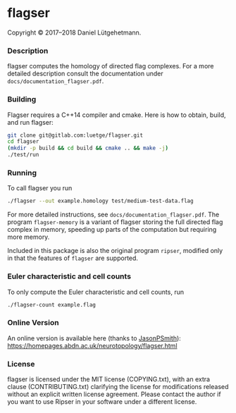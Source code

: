 # flagser

Copyright © 2017–2018 Daniel Lütgehetmann.

### Description

flagser computes the homology of directed flag complexes. For a more detailed
description consult the documentation under `docs/documentation_flagser.pdf`.

### Building

Flagser requires a C++14 compiler and cmake. Here is how to obtain, build, and
run flagser:

```sh
git clone git@gitlab.com:luetge/flagser.git
cd flagser
(mkdir -p build && cd build && cmake .. && make -j)
./test/run
```

### Running

To call flagser you run

```sh
./flagser --out example.homology test/medium-test-data.flag
```

For more detailed instructions, see `docs/documentation_flagser.pdf`. The
program `flagser-memory` is a variant of flagser storing the full directed flag
complex in memory, speeding up parts of the computation but requiring more
memory.

Included in this package is also the original program `ripser`, modified only
in that the features of `flagser` are supported.

### Euler characteristic and cell counts

To only compute the Euler characteristic and cell counts, run

```sh
./flagser-count example.flag
```

### Online Version

An online version is available here (thanks to [JasonPSmith]( https://github.com/JasonPSmith )): https://homepages.abdn.ac.uk/neurotopology/flagser.html

### License

flagser is licensed under the MIT license (COPYING.txt), with an extra clause (CONTRIBUTING.txt) clarifying the license for modifications released without an explicit written license agreement. Please contact the author if you want to use Ripser in your software under a different license.
